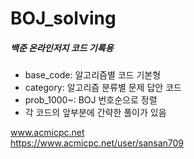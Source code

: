 ﻿# BOJ_solving
##### 백준 온라인저지 코드 기록용

* base_code: 알고리즘별 코드 기본형
* category: 알고리즘 분류별 문제 답안 코드
* prob_1000~: BOJ 번호순으로 정렬
* 각 코드의 앞부분에 간략한 풀이가 있음
 
www.acmicpc.net  
https://www.acmicpc.net/user/sansan709  
